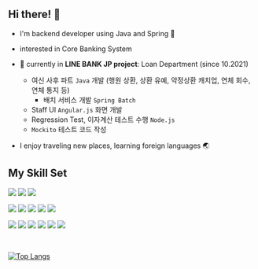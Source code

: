 ## Hi there! 👋
- I'm backend developer using Java and Spring 🌱
- interested in Core Banking System
- 🚀 currently in **LINE BANK JP project**: Loan Department (since 10.2021)
  - 여신 사후 파트 `Java` 개발 (행원 상환, 상환 유예, 약정상환 캐치업, 연체 회수, 연체 통지 등)
    - 배치 서비스 개발 `Spring Batch` 
  - Staff UI `Angular.js` 화면 개발
  - Regression Test, 이자계산 테스트 수행 `Node.js`
  - `Mockito` 테스트 코드 작성

- I enjoy traveling new places, learning foreign languages 🌏

## My Skill Set  
<p>
  <img src="https://img.shields.io/badge/-Spring-6DB33F?style=flat-square&logo=Spring&logoColor=white"/>
  <img src="https://img.shields.io/badge/-SpringBoot-6DB33F?style=flat-square&logo=Spring-Boot&logoColor=white"/>
  <img src="https://img.shields.io/badge/-Java-007396?style=flat-square&logo=Java&logoColor=white"/>
</p>
<p>
  <img src="https://img.shields.io/badge/-HTML-E34F26?style=flat-square&logo=HTML5&logoColor=white"/>
  <img src="https://img.shields.io/badge/-CSS-1572B6?style=flat-square&logo=CSS3&logoColor=white"/>
  <img src="https://img.shields.io/badge/-React-61DAFB?style=flat-square&logo=React&logoColor=white"/>
  <img src="https://img.shields.io/badge/-JavaScript-F7DF1E?style=flat-square&logo=JavaScript&logoColor=white"/>
  <img src="https://img.shields.io/badge/-Node.JS-339933?style=flat-square&logo=Node.js&logoColor=white"/>
</p>
<p>
  <img src="https://img.shields.io/badge/-MySQL-4479A1?style=flat-square&logo=MySQL&logoColor=white"/>
  <img src="https://img.shields.io/badge/-Oracle-F80000?style=flat-square&logo=Oracle&logoColor=white"/>
  <img src="https://img.shields.io/badge/-Ubuntu-E95420?style=flat-square&logo=Ubuntu&logoColor=white"/>
  <img src="https://img.shields.io/badge/-AWS-232F3E?style=flat-square&logo=Amazon-Aws&logoColor=white"/>
  <img src="https://img.shields.io/badge/-Docker-2496ED?style=flat-square&logo=Docker&logoColor=white"/>
  <img src="https://img.shields.io/badge/-Git-F05032?style=flat-square&logo=git&logoColor=white"/>
</p>
<br/>

[![Top Langs](https://github-readme-stats.vercel.app/api/top-langs/?username=duyankim&exclude_repo=duyankim.github.io,CRUD_board&layout=compact&langs_count=6&theme=prussian)](https://github.com/anuraghazra/github-readme-stats)
